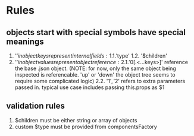 # Rules

## objects start with special symbols have special meanings

1. '$' in object keys represent internal fields:
  1.1. '$type'
  1.2. '$children'
2. '$' in object values represent object reference:
  2.1.  '$0[.<...keys>]' reference the base .json object. (NOTE: for now, only the same object being inspected is referencable. 'up' or 'down' the object tree seems to require some complicated logic)
  2.2.  '$1', '$2' refers to extra parameters passed in. typical use case includes passing this.props as $1

## validation rules

1. $children must be either string or array of objects
2. custom $type must be provided from componentsFactory
